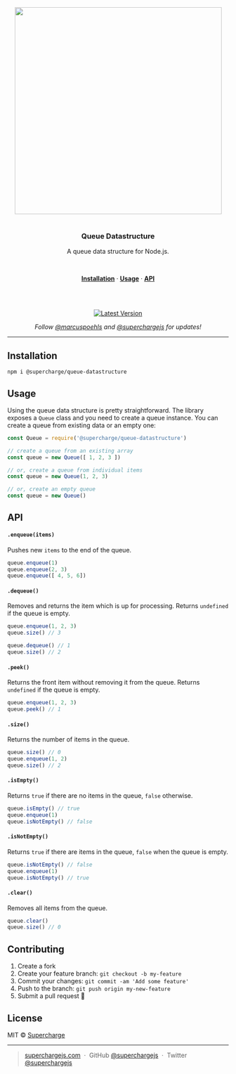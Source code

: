 <div align="center">
  <a href="https://superchargejs.com">
    <img width="471" style="max-width:100%;" src="https://superchargejs.com/images/supercharge-text.svg" />
  </a>
  <br/>
  <br/>
  <p>
    <h3>Queue Datastructure</h3>
  </p>
  <p>
    A queue data structure for Node.js.
  </p>
  <br/>
  <p>
    <a href="#installation"><strong>Installation</strong></a> ·
    <a href="#usage"><strong>Usage</strong></a> ·
    <a href="#api"><strong>API</strong></a>
  </p>
  <br/>
  <br/>
  <p>
    <a href="https://www.npmjs.com/package/@supercharge/queue-datastructure"><img src="https://img.shields.io/npm/v/@supercharge/queue-datastructure.svg" alt="Latest Version"></a>
  </p>
  <p>
    <em>Follow <a href="http://twitter.com/marcuspoehls">@marcuspoehls</a> and <a href="http://twitter.com/superchargejs">@superchargejs</a> for updates!</em>
  </p>
</div>

---

## Installation

```
npm i @supercharge/queue-datastructure
```


## Usage
Using the queue data structure is pretty straightforward. The library exposes a `Queue` class and you need to create a queue instance. You can create a queue from existing data or an empty one:

```js
const Queue = require('@supercharge/queue-datastructure')

// create a queue from an existing array
const queue = new Queue([ 1, 2, 3 ])

// or, create a queue from individual items
const queue = new Queue(1, 2, 3)

// or, create an empty queue
const queue = new Queue()
```


## API

#### `.enqueue(items)`
Pushes new `items` to the end of the queue.

```js
queue.enqueue(1)
queue.enqueue(2, 3)
queue.enqueue([ 4, 5, 6])
```


#### `.dequeue()`
Removes and returns the item which is up for processing. Returns `undefined` if the queue is empty.

```js
queue.enqueue(1, 2, 3)
queue.size() // 3

queue.dequeue() // 1
queue.size() // 2
```


#### `.peek()`
Returns the front item without removing it from the queue. Returns `undefined` if the queue is empty.

```js
queue.enqueue(1, 2, 3)
queue.peek() // 1
```


#### `.size()`
Returns the number of items in the queue.

```js
queue.size() // 0
queue.enqueue(1, 2)
queue.size() // 2
```


#### `.isEmpty()`
Returns `true` if there are no items in the queue, `false` otherwise.

```js
queue.isEmpty() // true
queue.enqueue(1)
queue.isNotEmpty() // false
```


#### `.isNotEmpty()`
Returns `true` if there are items in the queue, `false` when the queue is empty.

```js
queue.isNotEmpty() // false
queue.enqueue(1)
queue.isNotEmpty() // true
```


#### `.clear()`
Removes all items from the queue.

```js
queue.clear()
queue.size() // 0
```


## Contributing

1.  Create a fork
2.  Create your feature branch: `git checkout -b my-feature`
3.  Commit your changes: `git commit -am 'Add some feature'`
4.  Push to the branch: `git push origin my-new-feature`
5.  Submit a pull request 🚀


## License
MIT © [Supercharge](https://superchargejs.com)

---

> [superchargejs.com](https://superchargejs.com) &nbsp;&middot;&nbsp;
> GitHub [@superchargejs](https://github.com/superchargejs/) &nbsp;&middot;&nbsp;
> Twitter [@superchargejs](https://twitter.com/superchargejs)
